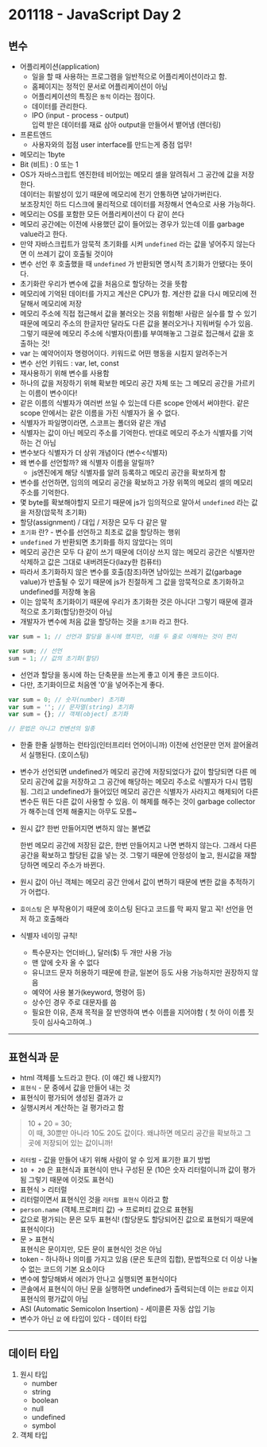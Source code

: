 # 201118 - JavaScript Day 2
## 변수

- 어플리케이션(application)
    - 일을 할 때 사용하는 프로그램을 일반적으로 어플리케이션이라고 함.
    - 홈페이지는 정적인 문서로 어플리케이션이 아님
    - 어플리케이션의 특징은 `동적` 이라는 점이다.
    - 데이터를 관리한다.
    - IPO (input - process - output)  
    입력 받은 데이터를 재료 삼아 output을 만들어서 뱉어냄 (렌더링)
- 프론트엔드
    - 사용자와의 접점 user interface를 만드는게 중점 업무!
- 메모리는 1byte
- Bit (비트) : 0 또는 1
- OS가 자바스크립트 엔진한테 비어있는 메모리 셀을 알려줘서 그 공간에 값을 저장한다.   
데이터는 휘발성이 있기 때문에 메모리에 전기 안통하면 날아가버린다.  
보조장치인 하드 디스크에 물리적으로 데이터를 저장해서 연속으로 사용 가능하다.
- 메모리는 OS를 포함한 모든 어플리케이션이 다 같이 쓴다
- 메모리 공간에는 이전에 사용했던 값이 들어있는 경우가 있는데 이를 garbage value라고 한다.
- 만약 자바스크립트가 암묵적 초기화를 시켜 `undefined` 라는 값을 넣어주지 않는다면 이 쓰레기 값이 호출될 것이야
- 변수 선언 후 호출했을 때 `undefined` 가 반환되면 명시적 초기화가 안됐다는 뜻이다.
- 초기화란 우리가 변수에 값을 처음으로 할당하는 것을 뜻함
- 메모리에 기억된 데이터를 가지고 계산은 CPU가 함. 계산한 값을 다시 메모리에 전달해서 메모리에 저장
- 메모리 주소에 직접 접근해서 값을 불러오는 것음 위험해! 사람은 실수를 할 수 있기 때문에 메모리 주소의 한글자만 달라도 다른 값을 불러오거나 지워버릴 수가 있음. 그렇기 때문에 메모리 주소에 식별자(이름)를 부여해놓고 그걸로 접근해서 값을 호출하는 것!
- var 는 예약어이자 명령어이다. 키워드로 어떤 행동을 시킬지 알려주는거
- 변수 선언 키워드 : var, let, const
- 재사용하기 위해 변수를 사용함
- 하나의 값을 저장하기 위해 확보한 메모리 공간 자체 또는 그 메모리 공간을 가르키는 이름이 변수이다!
- 같은 이름의 식별자가 여러번 쓰일 수 있는데 다른 scope 안에서 써야한다. 같은 scope 안에서는 같은 이름을 가진 식별자가 올 수 없다.
- 식별자가 파일명이라면, 스코프는 폴더와 같은 개념
- 식별자는 값이 아닌 메모리 주소를 기억한다.  반대로 메모리 주소가 식별자를 기억하는 건 아님
- 변수보다 식별자가 더 상위 개념이다 (변수<식별자)
- 왜 변수를 선언할까? 왜 식별자 이름을 알릴까?
    - js엔진에게 해당 식별자를 알려 등록하고 메모리 공간을 확보하게 함
- 변수를 선언하면, 임의의 메모리 공간을 확보하고 가장 위쪽의 메모리 셀의 메모리 주소를 기억한다.
- 몇 byte를 확보해야할지 모르기 때문에 js가 임의적으로 알아서 `undefined` 라는 값을 저장(암묵적 초기화)
- 할당(assignment) / 대입 / 저장은 모두 다 같은 말
- `초기화` 란? - 변수를 선언하고 최초로 값을 할당하는 행위
- `undefined` 가 반환되면 초기화를 하지 않았다는 의미
- 메모리 공간은 모두 다 같이 쓰기 때문에 더이상 쓰지 않는 메모리 공간은 식별자만 삭제하고 값은 그대로 내버려둔다(lazy한 컴퓨터)
- 따라서 초기화하지 않은 변수를 호출(참조)하면 남아있는 쓰레기 값(garbage value)가 반출될 수 있기 때문에 js가 친절하게 그 값을 암묵적으로 초기화하고 undefined를 저장해 놓음
- 이는 암묵적 초기화이기 때문에 우리가 초기화한 것은 아니다! 그렇기 때문에 결과적으로 초기화(할당)한것이 아님
- 개발자가 변수에 처음 값을 할당하는 것을 `초기화` 라고 한다.

```jsx
var sum = 1; // 선언과 할당을 동시에 했지만, 이를 두 줄로 이해하는 것이 편리

var sum; // 선언
sum = 1; // 값의 초기화(할당)
```

- 선언과 할당을 동시에 하는 단축문을 쓰는게 좋고 이게 좋은 코드이다.
- 다만, 초기화이므로 처음엔 '0'을 넣어주는게 좋다.

```jsx
var sum = 0; // 숫자(number) 초기화
var sum = ''; // 문자열(string) 초기화
var sum = {}; // 객체(object) 초기화

// 문법은 아니고 컨벤션의 일종
```

- 한줄 한줄 실행하는 런타임(인터프리터 언어이니까) 이전에 선언문만 먼저 끌어올려서 실행된다. (호이스팅)
- 변수가 선언되면 undefined가 메모리 공간에 저장되었다가 값이 할당되면 다른 메모리 공간에 값을 저장하고 그 공간에 해당하는 메모리 주소로 식별자가 다시 맵핑됨. 그리고 undefined가 들어있던 메모리 공간은 식별자가 사라지고 해제되어 다른 변수든 뭐든 다른 값이 사용할 수 있음. 이 해제를 해주는 것이 garbage collector가 해주는데 언제 해줄지는 아무도 모름~
- 원시 값? 한번 만들어지면 변하지 않는 불변값

    한번 메모리 공간에 저장된 값은, 한번 만들어지고 나면 변하지 않는다. 그래서 다른 공간을 확보하고 할당된 값을 넣는 것. 그렇기 때문에 안정성이 높고, 원시값을 재할당하면 메모리 주소가 바뀐다.

- 원시 값이 아닌 객체는 메모리 공간 안에서 값이 변하기 때문에 변한 값을 추적하기가 어렵다.
- `호이스팅` 은 부작용이기 때문에 호이스팅 된다고 코드를 막 짜지 말고 꼭! 선언을 먼저 하고 호출해라

- 식별자 네이밍 규칙!

  - 특수문자는 언더바(_), 달러($) 두 개만 사용 가능
  - 맨 앞에 숫자 올 수 없다
  - 유니코드 문자 허용하기 때문에 한글, 일본어 등도 사용 가능하지만 권장하지 않음
  - 예약어 사용 불가(keyword, 명령어 등)
  - 상수인 경우 주로 대문자를 씀
  - 필요한 이유, 존재 목적을 잘 반영하여 변수 이름을 지어야함 ( 첫 아이 이름 짓듯이 심사숙고하여..)

---

## 표현식과 문

- html 객체를 노드라고 한다. (이 얘긴 왜 나왔지?)
- `표현식` - 문 중에서 값을 만들어 내는 것
- 표현식이 평가되어 생성된 결과가 `값`
- 실행시켜서 계산하는 걸 평가라고 함

> 10 + 20 = 30;   
이 때, 30뿐만 아니라 10도 20도 값이다. 왜냐하면 메모리 공간을 확보하고 그 곳에 저장되어 있는 값이니까!

- `리터럴` - 값을 만들어 내기 위해 사람이 알 수 있게 표기한 표기 방법
- `10 + 20` 은 표현식과 표현식이 만나 구성된 문 (10은 숫자 리터럴이니까 값이 평가됨 그렇기 때문에 이것도 표현식)
- 표현식 > 리터럴
- 리터럴이면서 표현식인 것을 `리터럴 표현식` 이라고 함
- `person.name` (객체.프로퍼티 값) → 프로퍼티 값으로 표현됨
- 값으로 평가되는 문은 모두 표현식! (할당문도 할당되어진 값으로 표현되기 때문에 표현식이다)
- 문 > 표현식  
표현식은 문이지만, 모든 문이 표현식인 것은 아님
- token - 하나하나 의미를 가지고 있음 (문은 토큰의 집합), 문법적으로 더 이상 나눌 수 없는 코드의 기본 요소이다
- 변수에 할당해봐서 에러가 안나고 실행되면 표현식이다
- 콘솔에서 표현식이 아닌 문을 실행하면 undefined가 출력되는데 이는 `완료값` 이지 표현식의 평가값이 아님
- ASI (Automatic Semicolon Insertion) - 세미콜론 자동 삽입 기능
- 변수가 아닌 `값` 에 타입이 있다 - 데이터 타입
---

## 데이터 타입

1. 원시 타입
    - number
    - string
    - boolean
    - null
    - undefined
    - symbol
2. 객체 타입
